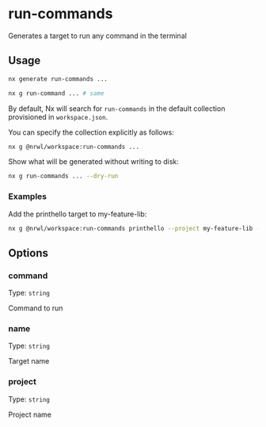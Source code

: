 # run-commands

Generates a target to run any command in the terminal

## Usage

```bash
nx generate run-commands ...
```

```bash
nx g run-command ... # same
```

By default, Nx will search for `run-commands` in the default collection provisioned in `workspace.json`.

You can specify the collection explicitly as follows:

```bash
nx g @nrwl/workspace:run-commands ...
```

Show what will be generated without writing to disk:

```bash
nx g run-commands ... --dry-run
```

### Examples

Add the printhello target to my-feature-lib:

```bash
nx g @nrwl/workspace:run-commands printhello --project my-feature-lib --command 'echo hello'
```

## Options

### command

Type: `string`

Command to run

### name

Type: `string`

Target name

### project

Type: `string`

Project name
